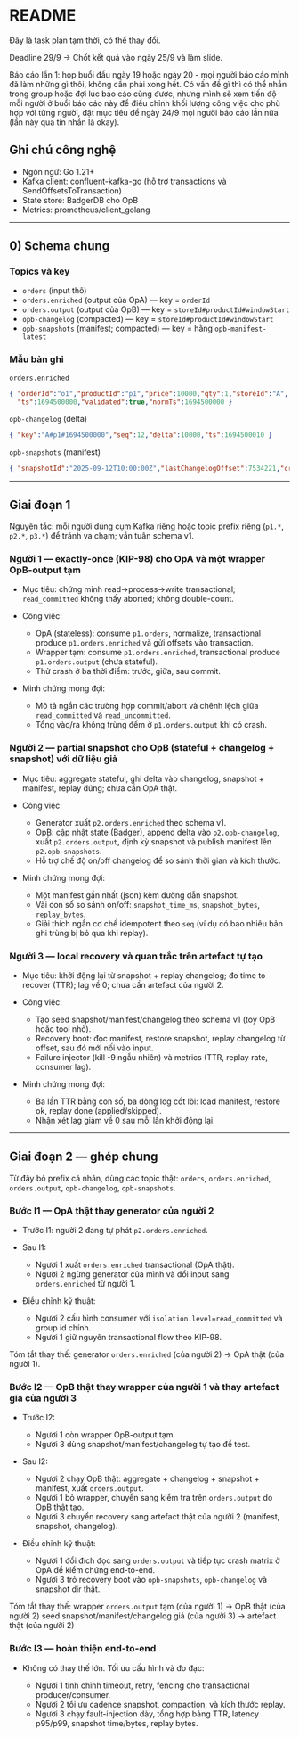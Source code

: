 # README

Đây là task plan tạm thời, có thể thay đổi.

Deadline 29/9 -> Chốt kết quả vào ngày 25/9 và làm slide. 

Báo cáo lần 1: họp buổi đầu ngày 19 hoặc ngày 20  - mọi người báo cáo mình đã làm những gì thôi, không cần phải xong hết. Có vấn đề gì thì có thể nhắn trong group hoặc đợi lúc báo cáo cũng được, nhưng mình sẽ xem tiến độ mỗi người ở buổi báo cáo này để điều chỉnh khối lượng công việc cho phù hợp với từng người, đặt mục tiêu để ngày 24/9 mọi người báo cáo lần nữa (lần này qua tin nhắn là okay).

## Ghi chú công nghệ

* Ngôn ngữ: Go 1.21+
* Kafka client: confluent-kafka-go (hỗ trợ transactions và SendOffsetsToTransaction)
* State store: BadgerDB cho OpB
* Metrics: prometheus/client\_golang
---

## 0) Schema chung 


### Topics và key

* `orders` (input thô)
* `orders.enriched` (output của OpA) — key = `orderId`
* `orders.output` (output của OpB) — key = `storeId#productId#windowStart`
* `opb-changelog` (compacted) — key = `storeId#productId#windowStart`
* `opb-snapshots` (manifest; compacted) — key = hằng `opb-manifest-latest`

### Mẫu bản ghi

`orders.enriched`

```json
{ "orderId":"o1","productId":"p1","price":10000,"qty":1,"storeId":"A",
  "ts":1694500000,"validated":true,"normTs":1694500000 }
```

`opb-changelog` (delta)

```json
{ "key":"A#p1#1694500000","seq":12,"delta":10000,"ts":1694500010 }
```

`opb-snapshots` (manifest)

```json
{ "snapshotId":"2025-09-12T10:00:00Z","lastChangelogOffset":7534221,"createdAt":1694499600 }
```

---

## Giai đoạn 1 

Nguyên tắc: mỗi người dùng cụm Kafka riêng hoặc topic prefix riêng (`p1.*`, `p2.*`, `p3.*`) để tránh va chạm; vẫn tuân schema v1.

### Người 1 — exactly-once (KIP-98) cho OpA và một wrapper OpB-output tạm

* Mục tiêu: chứng minh read→process→write transactional; `read_committed` không thấy aborted; không double-count.
* Công việc:

  * OpA (stateless): consume `p1.orders`, normalize, transactional produce `p1.orders.enriched` và gửi offsets vào transaction.
  * Wrapper tạm: consume `p1.orders.enriched`, transactional produce `p1.orders.output` (chưa stateful).
  * Thử crash ở ba thời điểm: trước, giữa, sau commit.
* Minh chứng mong đợi:

  * Mô tả ngắn các trường hợp commit/abort và chênh lệch giữa `read_committed` và `read_uncommitted`.
  * Tổng vào/ra không trùng đếm ở `p1.orders.output` khi có crash.

### Người 2 — partial snapshot cho OpB (stateful + changelog + snapshot) với dữ liệu giả

* Mục tiêu: aggregate stateful, ghi delta vào changelog, snapshot + manifest, replay đúng; chưa cần OpA thật.
* Công việc:

  * Generator xuất `p2.orders.enriched` theo schema v1.
  * OpB: cập nhật state (Badger), append delta vào `p2.opb-changelog`, xuất `p2.orders.output`, định kỳ snapshot và publish manifest lên `p2.opb-snapshots`.
  * Hỗ trợ chế độ on/off changelog để so sánh thời gian và kích thước.
* Minh chứng mong đợi:

  * Một manifest gần nhất (json) kèm đường dẫn snapshot.
  * Vài con số so sánh on/off: `snapshot_time_ms`, `snapshot_bytes`, `replay_bytes`.
  * Giải thích ngắn cơ chế idempotent theo `seq` (ví dụ có bao nhiêu bản ghi trùng bị bỏ qua khi replay).

### Người 3 — local recovery và quan trắc trên artefact tự tạo

* Mục tiêu: khởi động lại từ snapshot + replay changelog; đo time to recover (TTR); lag về 0; chưa cần artefact của người 2.
* Công việc:

  * Tạo seed snapshot/manifest/changelog theo schema v1 (toy OpB hoặc tool nhỏ).
  * Recovery boot: đọc manifest, restore snapshot, replay changelog từ offset, sau đó mới nối vào input.
  * Failure injector (kill -9 ngẫu nhiên) và metrics (TTR, replay rate, consumer lag).
* Minh chứng mong đợi:

  * Ba lần TTR bằng con số, ba dòng log cốt lõi: load manifest, restore ok, replay done (applied/skipped).
  * Nhận xét lag giảm về 0 sau mỗi lần khởi động lại.

---

## Giai đoạn 2 — ghép chung

Từ đây bỏ prefix cá nhân, dùng các topic thật: `orders`, `orders.enriched`, `orders.output`, `opb-changelog`, `opb-snapshots`.

### Bước I1 — OpA thật thay generator của người 2

* Trước I1: người 2 đang tự phát `p2.orders.enriched`.
* Sau I1:

  * Người 1 xuất `orders.enriched` transactional (OpA thật).
  * Người 2 ngừng generator của mình và đổi input sang `orders.enriched` từ người 1.
* Điều chỉnh kỹ thuật:

  * Người 2 cấu hình consumer với `isolation.level=read_committed` và group id chính.
  * Người 1 giữ nguyên transactional flow theo KIP-98.

Tóm tắt thay thế: generator `orders.enriched` (của người 2) → OpA thật (của người 1).

### Bước I2 — OpB thật thay wrapper của người 1 và thay artefact giả của người 3

* Trước I2:

  * Người 1 còn wrapper OpB-output tạm.
  * Người 3 dùng snapshot/manifest/changelog tự tạo để test.
* Sau I2:

  * Người 2 chạy OpB thật: aggregate + changelog + snapshot + manifest, xuất `orders.output`.
  * Người 1 bỏ wrapper, chuyển sang kiểm tra trên `orders.output` do OpB thật tạo.
  * Người 3 chuyển recovery sang artefact thật của người 2 (manifest, snapshot, changelog).
* Điều chỉnh kỹ thuật:

  * Người 1 đổi đích đọc sang `orders.output` và tiếp tục crash matrix ở OpA để kiểm chứng end-to-end.
  * Người 3 trỏ recovery boot vào `opb-snapshots`, `opb-changelog` và snapshot dir thật.

Tóm tắt thay thế:
wrapper `orders.output` tạm (của người 1) → OpB thật (của người 2)
seed snapshot/manifest/changelog giả (của người 3) → artefact thật (của người 2)

### Bước I3 — hoàn thiện end-to-end

* Không có thay thế lớn. Tối ưu cấu hình và đo đạc:

  * Người 1 tinh chỉnh timeout, retry, fencing cho transactional producer/consumer.
  * Người 2 tối ưu cadence snapshot, compaction, và kích thước replay.
  * Người 3 chạy fault-injection dày, tổng hợp bảng TTR, latency p95/p99, snapshot time/bytes, replay bytes.
